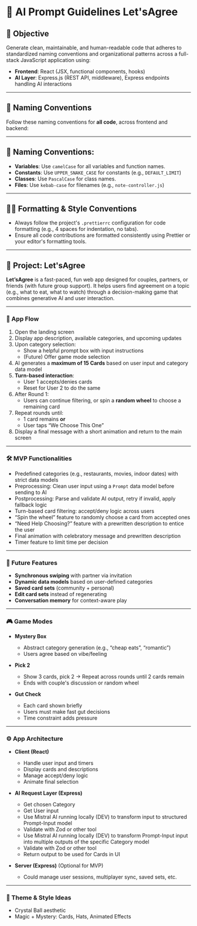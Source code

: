 # 🤖 AI Prompt Guidelines Let'sAgree

## 📌 Objective
Generate clean, maintainable, and human-readable code that adheres to standardized naming conventions and organizational patterns across a full-stack JavaScript application using:

- **Frontend**: React (JSX, functional components, hooks)
- **AI Layer**: Express.js (REST API, middleware), Express endpoints handling AI interactions

---

## 🧠 Naming Conventions

Follow these naming conventions for **all code**, across frontend and backend:

---

## 🧠 Naming Conventions:
- **Variables**: Use `camelCase` for all variables and function names.
- **Constants**: Use `UPPER_SNAKE_CASE` for constants (e.g., `DEFAULT_LIMIT`)
- **Classes**: Use `PascalCase` for class names.
- **Files**: Use `kebab-case` for filenames (e.g., `note-controller.js`)

---

## 🧑‍💻 Formatting & Style Conventions

- Always follow the project's `.prettierrc` configuration for code formatting (e.g., 4 spaces for indentation, no tabs).
- Ensure all code contributions are formatted consistently using Prettier or your editor's formatting tools.

---

## 📝 Project: Let'sAgree

**Let’sAgree** is a fast-paced, fun web app designed for couples, partners, or friends (with future group support). It helps users find agreement on a topic (e.g., what to eat, what to watch) through a decision-making game that combines generative AI and user interaction.

---

### 🔄 App Flow

1. Open the landing screen
2. Display app description, available categories, and upcoming updates
3. Upon category selection:
   - Show a helpful prompt box with input instructions
   - (Future) Offer game mode selection
4. AI generates a **maximum of 15 Cards** based on user input and category data model
5. **Turn-based interaction**:
   - User 1 accepts/denies cards
   - Reset for User 2 to do the same
6. After Round 1:
   - Users can continue filtering, or spin a **random wheel** to choose a remaining card
7. Repeat rounds until:
   - 1 card remains **or**
   - User taps “We Choose This One”
8. Display a final message with a short animation and return to the main screen

---

### 🛠 MVP Functionalities

- Predefined categories (e.g., restaurants, movies, indoor dates) with strict data models
- Preprocessing: Clean user input using a `Prompt` data model before sending to AI
- Postprocessing: Parse and validate AI output, retry if invalid, apply fallback logic
- Turn-based card filtering: accept/deny logic across users
- “Spin the wheel” feature to randomly choose a card from accepted ones
- “Need Help Choosing?” feature with a prewritten description to entice the user
- Final animation with celebratory message and prewritten description
- Timer feature to limit time per decision

---

### 🚀 Future Features

- **Synchronous swiping** with partner via invitation
- **Dynamic data models** based on user-defined categories
- **Saved card sets** (community + personal)
- **Edit card sets** instead of regenerating
- **Conversation memory** for context-aware play

---

### 🎮 Game Modes

- **Mystery Box**
  - Abstract category generation (e.g., “cheap eats”, “romantic”)
  - Users agree based on vibe/feeling

- **Pick 2**
  - Show 3 cards, pick 2 → Repeat across rounds until 2 cards remain
  - Ends with couple's discussion or random wheel

- **Gut Check**
  - Each card shown briefly
  - Users must make fast gut decisions
  - Time constraint adds pressure

---

### ⚙️ App Architecture

- **Client (React)**
  - Handle user input and timers
  - Display cards and descriptions
  - Manage accept/deny logic
  - Animate final selection

- **AI Request Layer (Express)**
  - Get chosen Category
  - Get User input
  - Use Mistral AI running locally (DEV) to transform input to structured Prompt-Input model
  - Validate with Zod or other tool
  - Use Mistral AI running locally (DEV) to transform Prompt-Input input into multiple outputs of the specific Category model
  - Validate with Zod or other tool
  - Return output to be used for Cards in UI

- **Server (Express)** (Optional for MVP)
  - Could manage user sessions, multiplayer sync, saved sets, etc.

---

### 🎨 Theme & Style Ideas

- Crystal Ball aesthetic
- Magic + Mystery: Cards, Hats, Animated Effects
